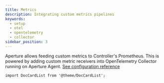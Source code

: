 ```yaml
---
title: Metrics
description: Integrating custom metrics pipelines
keywords:
  - setup
  - otel
  - opentelemetry
  - collector
sidebar_position: 3
---
```


Aperture allows feeding custom metrics to Controller's Prometheus. This is
powered by adding custom metric receivers into OpenTelemetry Collector running
on Aperture Agent. [See configuration reference][config]

```mdx-code-block
import DocCardList from '@theme/DocCardList';
```

<DocCardList />

[config]: /reference/configuration/agent.md#custom-metrics-config
